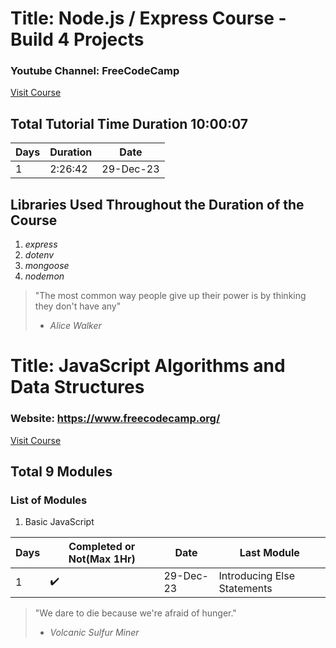 # Title: Node.js / Express Course - Build 4 Projects
### Youtube Channel: FreeCodeCamp
[Visit Course](https://youtu.be/qwfE7fSVaZM?si=C0IzMjtil5OtqGCT)
## Total Tutorial Time Duration 10:00:07

| Days | Duration | Date |
| -----| ---------| ------|
| 1 | 2:26:42 | 29-Dec-23|

## Libraries Used Throughout the Duration of the Course
1. *express*
2. *dotenv*
3. *mongoose*
4. *nodemon*

> "The most common way people give up their power is by thinking they don't have any"
> - *Alice Walker*

# Title: JavaScript Algorithms and Data Structures
### Website: https://www.freecodecamp.org/

[Visit Course](https://www.freecodecamp.org/learn/)
## Total 9 Modules

### List of Modules
1. Basic JavaScript

| Days | Completed or Not(Max 1Hr) | Date | Last Module |
| -----| ---------| ---------| -------| 
| 1 | :heavy_check_mark: | 29-Dec-23| Introducing Else Statements |

> "We dare to die because we're afraid of hunger."
> - *Volcanic Sulfur Miner*

<!-- 
Markdown Syntax
:heavy_multiplication_x: 
> "Your quote goes here."
> - *Person's Name*
-->
